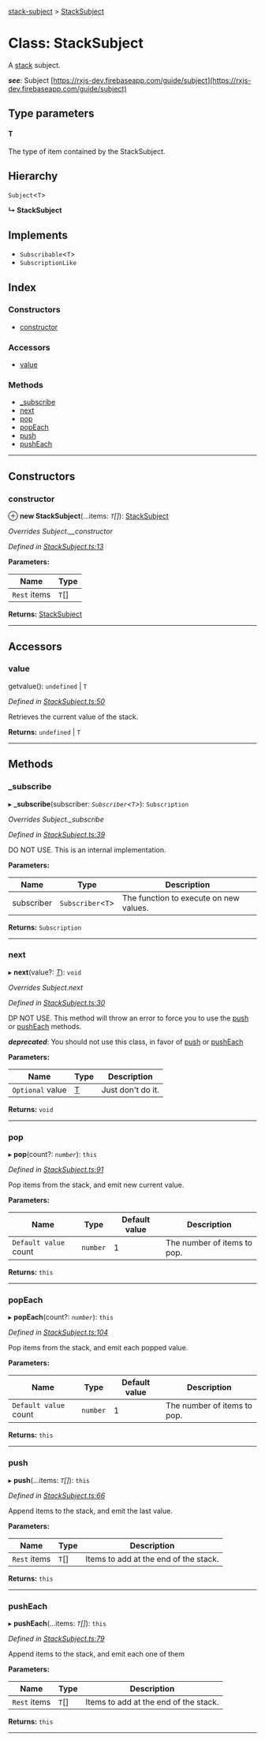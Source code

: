 [stack-subject](../README.md) > [StackSubject](../classes/stacksubject.md)

# Class: StackSubject

A [stack](https://www.studytonight.com/data-structures/stack-data-structure) subject.

*__see__*: Subject [https://rxjs-dev.firebaseapp.com/guide/subject](https://rxjs-dev.firebaseapp.com/guide/subject)

## Type parameters
#### T 

The type of item contained by the StackSubject.

## Hierarchy

 `Subject`<`T`>

**↳ StackSubject**

## Implements

* `Subscribable`<`T`>
* `SubscriptionLike`

## Index

### Constructors

* [constructor](stacksubject.md#constructor)

### Accessors

* [value](stacksubject.md#value)

### Methods

* [_subscribe](stacksubject.md#_subscribe)
* [next](stacksubject.md#next)
* [pop](stacksubject.md#pop)
* [popEach](stacksubject.md#popeach)
* [push](stacksubject.md#push)
* [pushEach](stacksubject.md#pusheach)

---

## Constructors

<a id="constructor"></a>

###  constructor

⊕ **new StackSubject**(...items: *`T`[]*): [StackSubject](stacksubject.md)

*Overrides Subject.__constructor*

*Defined in [StackSubject.ts:13](https://github.com/GerkinDev/stack-subject/blob/d8ad22e/src/StackSubject.ts#L13)*

**Parameters:**

| Name | Type |
| ------ | ------ |
| `Rest` items | `T`[] |

**Returns:** [StackSubject](stacksubject.md)

___

## Accessors

<a id="value"></a>

###  value

getvalue(): `undefined` \| `T`

*Defined in [StackSubject.ts:50](https://github.com/GerkinDev/stack-subject/blob/d8ad22e/src/StackSubject.ts#L50)*

Retrieves the current value of the stack.

**Returns:** `undefined` \| `T`

___

## Methods

<a id="_subscribe"></a>

###  _subscribe

▸ **_subscribe**(subscriber: *`Subscriber`<`T`>*): `Subscription`

*Overrides Subject._subscribe*

*Defined in [StackSubject.ts:39](https://github.com/GerkinDev/stack-subject/blob/d8ad22e/src/StackSubject.ts#L39)*

DO NOT USE. This is an internal implementation.

**Parameters:**

| Name | Type | Description |
| ------ | ------ | ------ |
| subscriber | `Subscriber`<`T`> |  The function to execute on new values. |

**Returns:** `Subscription`

___
<a id="next"></a>

###  next

▸ **next**(value?: *[T]()*): `void`

*Overrides Subject.next*

*Defined in [StackSubject.ts:30](https://github.com/GerkinDev/stack-subject/blob/d8ad22e/src/StackSubject.ts#L30)*

DP NOT USE. This method will throw an error to force you to use the [push](#push) or [pushEach](#pushEach) methods.

*__deprecated__*:
 You should not use this class, in favor of [push](#push) or [pushEach](#pushEach)

**Parameters:**

| Name | Type | Description |
| ------ | ------ | ------ |
| `Optional` value | [T]() |  Just don't do it. |

**Returns:** `void`

___
<a id="pop"></a>

###  pop

▸ **pop**(count?: *`number`*): `this`

*Defined in [StackSubject.ts:91](https://github.com/GerkinDev/stack-subject/blob/d8ad22e/src/StackSubject.ts#L91)*

Pop items from the stack, and emit new current value.

**Parameters:**

| Name | Type | Default value | Description |
| ------ | ------ | ------ | ------ |
| `Default value` count | `number` | 1 |  The number of items to pop. |

**Returns:** `this`

___
<a id="popeach"></a>

###  popEach

▸ **popEach**(count?: *`number`*): `this`

*Defined in [StackSubject.ts:104](https://github.com/GerkinDev/stack-subject/blob/d8ad22e/src/StackSubject.ts#L104)*

Pop items from the stack, and emit each popped value.

**Parameters:**

| Name | Type | Default value | Description |
| ------ | ------ | ------ | ------ |
| `Default value` count | `number` | 1 |  The number of items to pop. |

**Returns:** `this`

___
<a id="push"></a>

###  push

▸ **push**(...items: *`T`[]*): `this`

*Defined in [StackSubject.ts:66](https://github.com/GerkinDev/stack-subject/blob/d8ad22e/src/StackSubject.ts#L66)*

Append items to the stack, and emit the last value.

**Parameters:**

| Name | Type | Description |
| ------ | ------ | ------ |
| `Rest` items | `T`[] |  Items to add at the end of the stack. |

**Returns:** `this`

___
<a id="pusheach"></a>

###  pushEach

▸ **pushEach**(...items: *`T`[]*): `this`

*Defined in [StackSubject.ts:79](https://github.com/GerkinDev/stack-subject/blob/d8ad22e/src/StackSubject.ts#L79)*

Append items to the stack, and emit each one of them

**Parameters:**

| Name | Type | Description |
| ------ | ------ | ------ |
| `Rest` items | `T`[] |  Items to add at the end of the stack. |

**Returns:** `this`

___

